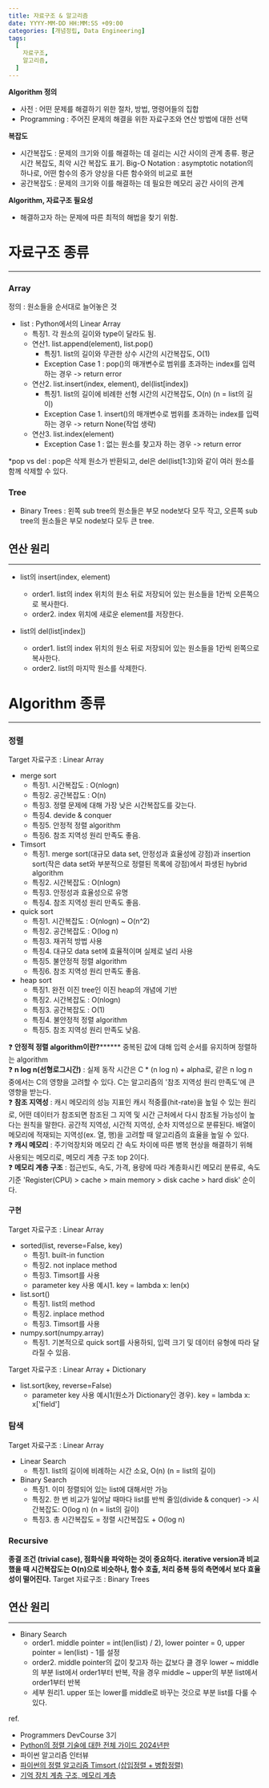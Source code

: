 ```yaml
---
title: 자료구조 & 알고리즘
date: YYYY-MM-DD HH:MM:SS +09:00
categories: [개념정립, Data Engineering]
tags:
  [
    자료구조,
    알고리즘,
  ]
---
```


**Algorithm 정의**
- 사전 : 어떤 문제를 해결하기 위한 절차, 방법, 명령어들의 집합
- Programming : 주어진 문제의 해결을 위한 자료구조와 연산 방법에 대한 선택

**복잡도**
- 시간복잡도 : 문제의 크기와 이를 해결하는 데 걸리는 시간 사이의 관계
  종류. 평균 시간 복잡도, 최악 시간 복잡도
  표기. Big-O Notation : asymptotic notation의 하나로, 어떤 함수의 증가 양상을 다른 함수와의 비교로 표현
- 공간복잡도 : 문제의 크기와 이를 해결하는 데 필요한 메모리 공간 사이의 관계

**Algorithm, 자료구조 필요성**
- 해결하고자 하는 문제에 따른 최적의 해법을 찾기 위함.

# 자료구조 종류
---
### Array
정의 : 원소들을 순서대로 늘어놓은 것

- list : Python에서의 Linear Array
  - 특징1. 각 원소의 길이와 type이 달라도 됨.
  - 연산1. list.append(element), list.pop()
    - 특징1. list의 길이와 무관한 상수 시간의 시간복잡도, O(1)
    - Exception Case 1 : pop()의 매개변수로 범위를 초과하는 index를 입력하는 경우 -> return error
  - 연산2. list.insert(index, element), del(list[index])
    - 특징1. list의 길이에 비례한 선형 시간의 시간복잡도, O(n) (n = list의 길이)
    - Exception Case 1. insert()의 매개변수로 범위를 초과하는 index를 입력하는 경우 -> return None(작업 생략)
  - 연산3. list.index(element)
    - Exception Case 1 : 없는 원소를 찾고자 하는 경우 -> return error

*pop vs del : pop은 삭제 원소가 반환되고, del은 del(list[1:3])와 같이 여러 원소를 함께 삭제할 수 있다.

### Tree
- Binary Trees : 왼쪽 sub tree의 원소들은 부모 node보다 모두 작고, 오른쪽 sub tree의 원소들은 부모 node보다 모두 큰 tree.

## 연산 원리
---
- list의 insert(index, element)
  - order1. list의 index 위치의 원소 뒤로 저장되어 있는 원소들을 1칸씩 오른쪽으로 복사한다.
  - order2. index 위치에 새로운 element를 저장한다.

- list의 del(list[index])
  - order1. list의 index 위치의 원소 뒤로 저장되어 있는 원소들을 1칸씩 왼쪽으로 복사한다.
  - order2. list의 마지막 원소를 삭제한다.


# Algorithm 종류
---
### 정렬
Target 자료구조 : Linear Array
- merge sort
  - 특징1. 시간복잡도 : O(nlogn)
  - 특징2. 공간복잡도 : O(n)
  - 특징3. 정렬 문제에 대해 가장 낮은 시간복잡도를 갖는다.
  - 특징4. devide & conquer
  - 특징5. 안정적 정렬 algorithm
  - 특징6. 참조 지역성 원리 만족도 좋음.
- Timsort
  - 특징1. merge sort(대규모 data set, 안정성과 효율성에 강점)과 insertion sort(작은 data set와 부분적으로 정렬된 목록에 강점)에서 파생된 hybrid algorithm
  - 특징2. 시간복잡도 : O(nlogn)
  - 특징3. 안정성과 효율성으로 유명
  - 특징4. 참조 지역성 원리 만족도 좋음.
- quick sort
  - 특징1. 시간복잡도 : O(nlogn) ~ O(n^2)
  - 특징2. 공간복잡도 : O(log n)
  - 특징3. 재귀적 방법 사용
  - 특징4. 대규모 data set에 효율적이며 실제로 널리 사용
  - 특징5. 불안정적 정렬 algorithm
  - 특징6. 참조 지역성 원리 만족도 좋음.
- heap sort
  - 특징1. 완전 이진 tree인 이진 heap의 개념에 기반
  - 특징2. 시간복잡도 : O(nlogn)
  - 특징3. 공간복잡도 : O(1)
  - 특징4. 불안정적 정렬 algorithm
  - 특징5. 참조 지역성 원리 만족도 낮음.

❓ **안정적 정렬 algorithm이란?******** 중복된 값에 대해 입력 순서를 유지하며 정렬하는 algorithm<br/>
❓ **n log n(선형로그시간)** : 실제 동작 시간은 C * (n log n) + alpha로, 같은 n log n 중에서는 C의 영향을 고려할 수 있다. C는 알고리즘의 '참조 지역성 원리 만족도'에 큰 영향을 받는다.<br/>
❓ **참조 지역성** : 캐시 메모리의 성능 지표인 캐시 적중률(hit-rate)을 높일 수 있는 원리로, 어떤 데이터가 참조되면 참조된 그 지역 및 시간 근처에서 다시 참조될 가능성이 높다는 원칙을 말한다. 공간적 지역성, 시간적 지역성, 순차 지역성으로 분류된다. 배열이 메모리에 적재되는 지역성(ex. 열, 행)을 고려할 때 알고리즘의 효율을 높일 수 있다.<br/>
❓ **캐시 메모리** : 주기억장치와 메모리 간 속도 차이에 따른 병목 현상을 해결하기 위해 사용되는 메모리로, 메모리 계층 구조 top 2이다.<br/>
❓ **메모리 계층 구조** : 접근빈도, 속도, 가격, 용량에 따라 계층화시킨 메모리 분류로, 속도 기준 'Register(CPU) > cache > main memory > disk cache > hard disk' 순이다.

#### 구현
Target 자료구조 : Linear Array
- sorted(list, reverse=False, key)
  - 특징1. built-in function
  - 특징2. not inplace method
  - 특징3. Timsort를 사용
  - parameter key 사용 예시1. key = lambda x: len(x)
- list.sort()
  - 특징1. list의 method
  - 특징2. inplace method
  - 특징3. Timsort를 사용
- numpy.sort(numpy.array)
  - 특징1. 기본적으로 quick sort를 사용하되, 입력 크기 및 데이터 유형에 따라 달라질 수 있음.

Target 자료구조 : Linear Array + Dictionary
- list.sort(key, reverse=False)
  - parameter key 사용 예시1(원소가 Dictionary인 경우). key = lambda x: x['field']

### 탐색
Target 자료구조 : Linear Array
- Linear Search
  - 특징1. list의 길이에 비례하는 시간 소요, O(n) (n = list의 길이)
- Binary Search
  - 특징1. 이미 정렬되어 있는 list에 대해서만 가능
  - 특징2. 한 번 비교가 일어날 때마다 list를 반씩 줄임(divide & conquer) -> 시간복잡도: O(log n) (n = list의 길이)
  - 특징3. 총 시간복잡도 = 정렬 시간복잡도 + O(log n)

### Recursive
**종결 조건 (trivial case), 점화식을 파악하는 것이 중요하다. iterative version과 비교했을 때 시간복잡도는 O(n)으로 비슷하나, 함수 호출, 처리 중복 등의 측면에서 보다 효율성이 떨어진다.**
Target 자료구조 : Binary Trees

## 연산 원리
---
- Binary Search
  - order1. middle pointer = int(len(list) / 2), lower pointer = 0, upper pointer = len(list) - 1를 설정
  - order2. middle pointer의 값이 찾고자 하는 값보다 클 경우 lower ~ middle의 부분 list에서 order1부터 반복, 작을 경우 middle ~ upper의 부분 list에서 order1부터 반복
  - 세부 원리1. upper 또는 lower를 middle로 바꾸는 것으로 부분 list를 다룰 수 있다.
  


ref.
- Programmers DevCourse 3기
- [Python의 정렬 기술에 대한 전체 가이드 2024년판](https://www.analyticsvidhya.com/blog/2024/01/sorting-techniques-in-python/)
- 파이썬 알고리즘 인터뷰
- [파이썬의 정렬 알고리즘 Timsort (삽입정렬 + 병합정렬)](https://questionet.tistory.com/61)
- [기억 장치 계층 구조, 메모리 계층](http://www.ktword.co.kr/test/view/view.php?m_temp1=6231)